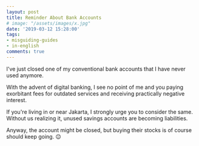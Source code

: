 ```yaml
---
layout: post
title: Reminder About Bank Accounts
# image: "/assets/images/x.jpg"
date: '2019-03-12 15:28:00'
tags:
- misguiding-guides
- in-english
comments: true
---
```


I've just closed one of my conventional bank accounts that I have never used anymore.

With the advent of digital banking, I see no point of me and you paying exorbitant fees for outdated services and receiving practically negative interest.

If you're living in or near Jakarta, I strongly urge you to consider the same. Without us realizing it, unused savings accounts are becoming liabilities.

Anyway, the account might be closed, but buying their stocks is of course should keep going. 😉
